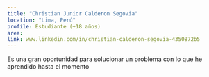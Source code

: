 ```yaml
---
title: "Christian Junior Calderon Segovia"
location: "Lima, Perú"
profile: Estudiante (+18 años)
area: 
link: www.linkedin.com/in/christian-calderon-segovia-4350872b5
---
```


Es una gran oportunidad para solucionar un problema con lo que he aprendido hasta el momento